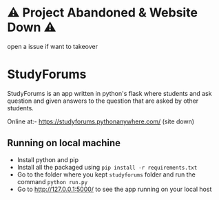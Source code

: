 # ⚠ Project Abandoned & Website Down ⚠
open a issue if want to takeover
# StudyForums
StudyForums is an app written in python's flask where students and ask question and given answers to the question that are asked by other students.

Online at:- https://studyforums.pythonanywhere.com/ (site down)

## Running on local machine
- Install python and pip
- Install all the packaged using `pip install -r requirements.txt`
- Go to the folder where you kept `studyforums` folder and run the command `python run.py`
- Go to http://127.0.0.1:5000/ to see the app running on your local host
